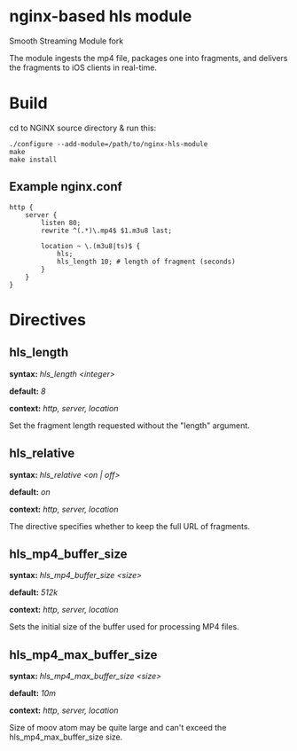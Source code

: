 nginx-based hls module
===========

Smooth Streaming Module fork

The module ingests the mp4 file, packages one into fragments, and delivers the fragments to iOS clients in real-time.

Build
===========

cd to NGINX source directory & run this:

    ./configure --add-module=/path/to/nginx-hls-module
    make
    make install

Example nginx.conf
----------

    http {
        server {
            listen 80;
            rewrite ^(.*)\.mp4$ $1.m3u8 last;

            location ~ \.(m3u8|ts)$ {
                hls;
                hls_length 10; # length of fragment (seconds)
            }
        }
    }

Directives
==========

hls_length
----------
**syntax:** *hls_length &lt;integer&gt;*

**default:** *8*

**context:** *http, server, location*

Set the fragment length requested without the "length" argument.

hls_relative
----------
**syntax:** *hls_relative &lt;on | off&gt;*

**default:** *on*

**context:** *http, server, location*

The directive specifies whether to keep the full URL of fragments.

hls_mp4_buffer_size
----------
**syntax:** *hls_mp4_buffer_size &lt;size&gt;*

**default:** *512k*

**context:** *http, server, location*

Sets the initial size of the buffer used for processing MP4 files.

hls_mp4_max_buffer_size
----------
**syntax:** *hls_mp4_max_buffer_size &lt;size&gt;*

**default:** *10m*

**context:** *http, server, location*

Size of moov atom may be quite large and can't exceed the hls_mp4_max_buffer_size size.
